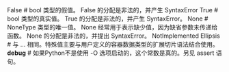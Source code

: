 False       # bool 类型的假值。 False 的分配是非法的，并产生 SyntaxError
True        # bool 类型的真实值。 True 的分配是非法的，并产生 SyntaxError。
None        # NoneType 类型的唯一值。 None 经常用于表示缺少值，因为缺省参数未传递给函数。                  None 的分配是非法的，并提出 SyntaxError。 
NotImplemented
Ellipsis    # 与 ... 相同。特殊值主要与用户定义的容器数据类型的扩展切片语法结合使用。
__debug__   # 如果Python不是使用 -O 选项启动的，这个常数是真的。另见 assert 语句。